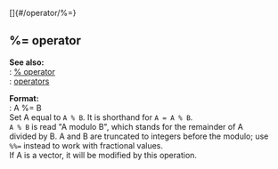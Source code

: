 []{#/operator/%=}    
## %= operator    
**See also:**    
:   [% operator](/ref/operator/%.md)    
:   [operators](/ref/operator.md)    
<!-- -->    
**Format:**    
:   A %= B    
Set A equal to `A % B`. It is shorthand for `A = A % B`.    
`A % B` is read \"A modulo B\", which stands for the remainder of A    
divided by B. A and B are truncated to integers before the modulo; use    
`%%=` instead to work with fractional values.    
If A is a vector, it will be modified by this operation.  